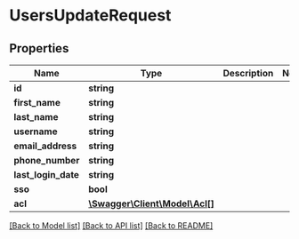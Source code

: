 # UsersUpdateRequest

## Properties
Name | Type | Description | Notes
------------ | ------------- | ------------- | -------------
**id** | **string** |  | 
**first_name** | **string** |  | 
**last_name** | **string** |  | 
**username** | **string** |  | 
**email_address** | **string** |  | 
**phone_number** | **string** |  | 
**last_login_date** | **string** |  | 
**sso** | **bool** |  | 
**acl** | [**\Swagger\Client\Model\Acl[]**](Acl.md) |  | 

[[Back to Model list]](../README.md#documentation-for-models) [[Back to API list]](../README.md#documentation-for-api-endpoints) [[Back to README]](../README.md)


